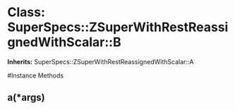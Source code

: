 # Class: SuperSpecs::ZSuperWithRestReassignedWithScalar::B
**Inherits:** SuperSpecs::ZSuperWithRestReassignedWithScalar::A
    




#Instance Methods
## a(*args) [](#method-i-a)

